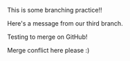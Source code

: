 This is some branching practice!!

Here's a message from our third branch.

Testing to merge on GitHub!

Merge conflict here please :)

